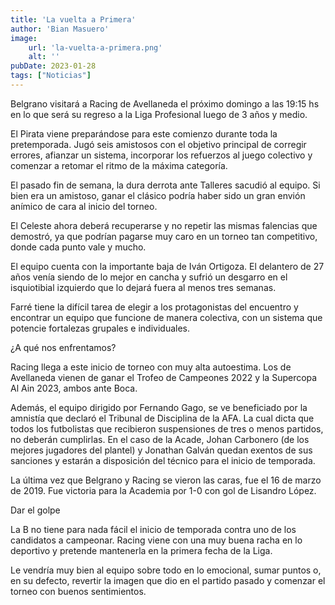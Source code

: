 ```yaml
---
title: 'La vuelta a Primera'
author: 'Bian Masuero'
image:
    url: 'la-vuelta-a-primera.png'
    alt: ''
pubDate: 2023-01-28
tags: ["Noticias"]
---
```


Belgrano visitará a Racing de Avellaneda el próximo domingo a las 19:15 hs en lo que será su regreso a la Liga Profesional luego de 3 años y medio.

El Pirata viene preparándose para este comienzo durante toda la pretemporada. Jugó seis amistosos con el objetivo principal de corregir errores, afianzar un sistema, incorporar los refuerzos al juego colectivo y comenzar a retomar el ritmo de la máxima categoría.

El pasado fin de semana, la dura derrota ante Talleres sacudió al equipo. Si bien era un amistoso, ganar el clásico podría haber sido un gran envión anímico de cara al inicio del torneo.

El Celeste ahora deberá recuperarse y no repetir las mismas falencias que demostró, ya que podrían pagarse muy caro en un torneo tan competitivo, donde cada punto vale y mucho.

El equipo cuenta con la importante baja de Iván Ortigoza. El delantero de 27 años venía siendo de lo mejor en cancha y sufrió un desgarro en el isquiotibial izquierdo que lo dejará fuera al menos tres semanas.

Farré tiene la difícil tarea de elegir a los protagonistas del encuentro y encontrar un equipo que funcione de manera colectiva, con un sistema que potencie fortalezas grupales e individuales.

¿A qué nos enfrentamos?

Racing llega a este inicio de torneo con muy alta autoestima. Los de Avellaneda vienen de ganar el Trofeo de Campeones 2022 y la Supercopa Al Ain 2023, ambos ante Boca.

Además, el equipo dirigido por Fernando Gago, se ve beneficiado por la amnistía que declaró el Tribunal de Disciplina de la AFA. La cual dicta que todos los futbolistas que recibieron suspensiones de tres o menos partidos, no deberán cumplirlas. En el caso de la Acade, Johan Carbonero (de los mejores jugadores del plantel) y Jonathan Galván quedan exentos de sus sanciones y estarán a disposición del técnico para el inicio de temporada.

La última vez que Belgrano y Racing se vieron las caras, fue el 16 de marzo de 2019. Fue victoria para la Academia por 1-0 con gol de Lisandro López.

Dar el golpe

La B no tiene para nada fácil el inicio de temporada contra uno de los candidatos a campeonar. Racing viene con una muy buena racha en lo deportivo y pretende mantenerla en la primera fecha de la Liga.

Le vendría muy bien al equipo sobre todo en lo emocional, sumar puntos o, en su defecto, revertir la imagen que dio en el partido pasado y comenzar el torneo con buenos sentimientos.

